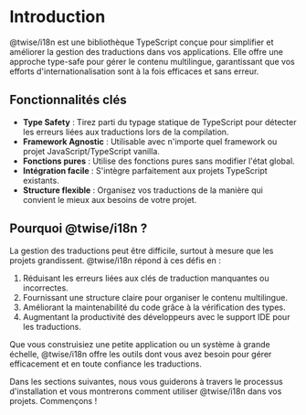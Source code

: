 # Introduction

@twise/i18n est une bibliothèque TypeScript conçue pour simplifier et améliorer la gestion des traductions dans vos applications. Elle offre une approche type-safe pour gérer le contenu multilingue, garantissant que vos efforts d'internationalisation sont à la fois efficaces et sans erreur.

## Fonctionnalités clés

- **Type Safety** : Tirez parti du typage statique de TypeScript pour détecter les erreurs liées aux traductions lors de la compilation.
- **Framework Agnostic** : Utilisable avec n'importe quel framework ou projet JavaScript/TypeScript vanilla.
- **Fonctions pures** : Utilise des fonctions pures sans modifier l'état global.
- **Intégration facile** : S'intègre parfaitement aux projets TypeScript existants.
- **Structure flexible** : Organisez vos traductions de la manière qui convient le mieux aux besoins de votre projet.

## Pourquoi @twise/i18n ?

La gestion des traductions peut être difficile, surtout à mesure que les projets grandissent. @twise/i18n répond à ces défis en :

1. Réduisant les erreurs liées aux clés de traduction manquantes ou incorrectes.
2. Fournissant une structure claire pour organiser le contenu multilingue.
3. Améliorant la maintenabilité du code grâce à la vérification des types.
4. Augmentant la productivité des développeurs avec le support IDE pour les traductions.

Que vous construisiez une petite application ou un système à grande échelle, @twise/i18n offre les outils dont vous avez besoin pour gérer efficacement et en toute confiance les traductions.

Dans les sections suivantes, nous vous guiderons à travers le processus d'installation et vous montrerons comment utiliser @twise/i18n dans vos projets. Commençons !
